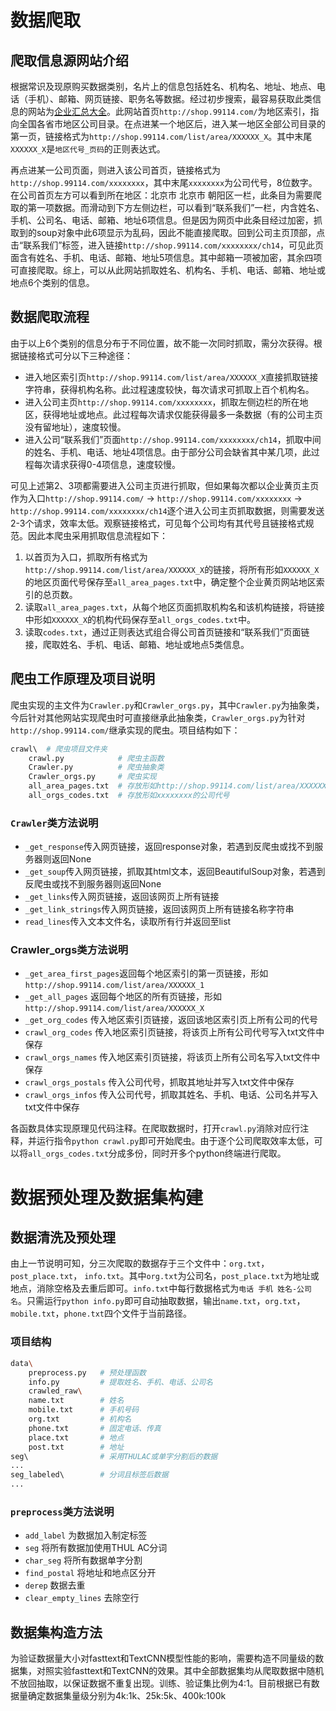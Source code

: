 # 数据爬取

## 爬取信息源网站介绍

根据常识及现原购买数据类别，名片上的信息包括姓名、机构名、地址、地点、电话（手机）、邮箱、网页链接、职务名等数据。经过初步搜索，最容易获取此类信息的网站为[企业汇总大全](http://shop.99114.com/)。此网站首页`http://shop.99114.com/`为地区索引，指向全国各省市地区公司目录。在点进某一个地区后，进入某一地区全部公司目录的第一页，链接格式为`http://shop.99114.com/list/area/XXXXXX_X`。其中末尾`XXXXXX_X`是`地区代号_页码`的正则表达式。

再点进某一公司页面，则进入该公司首页，链接格式为`http://shop.99114.com/xxxxxxxx`，其中末尾`xxxxxxxx`为公司代号，8位数字。在公司首页左方可以看到所在地区：北京市 北京市 朝阳区一栏，此条目为需要爬取的第一项数据。而滑动到下方左侧边栏，可以看到“联系我们”一栏，内含姓名、手机、公司名、电话、邮箱、地址6项信息。但是因为网页中此条目经过加密，抓取到的soup对象中此6项显示为乱码，因此不能直接爬取。回到公司主页顶部，点击“联系我们”标签，进入链接`http://shop.99114.com/xxxxxxxx/ch14`，可见此页面含有姓名、手机、电话、邮箱、地址5项信息。其中邮箱一项被加密，其余四项可直接爬取。综上，可以从此网站抓取姓名、机构名、手机、电话、邮箱、地址或地点6个类别的信息。

## 数据爬取流程

由于以上6个类别的信息分布于不同位置，故不能一次同时抓取，需分次获得。根据链接格式可分以下三种途径：

- 进入地区索引页`http://shop.99114.com/list/area/XXXXXX_X`直接抓取链接字符串，获得机构名称。此过程速度较快，每次请求可抓取上百个机构名。
- 进入公司主页`http://shop.99114.com/xxxxxxxx`，抓取左侧边栏的所在地区，获得地址或地点。此过程每次请求仅能获得最多一条数据（有的公司主页没有留地址），速度较慢。
- 进入公司“联系我们”页面`http://shop.99114.com/xxxxxxxx/ch14`，抓取中间的姓名、手机、电话、地址4项信息。由于部分公司会缺省其中某几项，此过程每次请求获得0-4项信息，速度较慢。

可见上述第2、3项都需要进入公司主页进行抓取，但如果每次都以企业黄页主页作为入口`http://shop.99114.com/` → `http://shop.99114.com/xxxxxxxx` → `http://shop.99114.com/xxxxxxxx/ch14`逐个进入公司主页抓取数据，则需要发送2-3个请求，效率太低。观察链接格式，可见每个公司均有其代号且链接格式规范。因此本爬虫采用抓取信息流程如下：

1. 以首页为入口，抓取所有格式为`http://shop.99114.com/list/area/XXXXXX_X`的链接，将所有形如`XXXXXX_X`的地区页面代号保存至`all_area_pages.txt`中，确定整个企业黄页网站地区索引的总页数。
1. 读取`all_area_pages.txt`，从每个地区页面抓取机构名和该机构链接，将链接中形如`XXXXXX_X`的机构代码保存至`all_orgs_codes.txt`中。
1. 读取`codes.txt`，通过正则表达式组合得公司首页链接和“联系我们”页面链接，爬取姓名、手机、电话、邮箱、地址或地点5类信息。

## 爬虫工作原理及项目说明

爬虫实现的主文件为`Crawler.py`和`Crawler_orgs.py`，其中`Crawler.py`为抽象类，今后针对其他网站实现爬虫时可直接继承此抽象类，`Crawler_orgs.py`为针对`http://shop.99114.com/`继承实现的爬虫。项目结构如下：

```bash
crawl\  # 爬虫项目文件夹
    crawl.py            # 爬虫主函数
    Crawler.py          # 爬虫抽象类
    Crawler_orgs.py     # 爬虫实现
    all_area_pages.txt  # 存放形如http://shop.99114.com/list/area/XXXXXX_X的地区索引页
    all_orgs_codes.txt  # 存放形如xxxxxxxx的公司代号
```

### `Crawler`类方法说明

- `_get_response`传入网页链接，返回response对象，若遇到反爬虫或找不到服务器则返回None
- `_get_soup`传入网页链接，抓取其html文本，返回BeautifulSoup对象，若遇到反爬虫或找不到服务器则返回None
- `_get_links`传入网页链接，返回该网页上所有链接
- `_get_link_strings`传入网页链接，返回该网页上所有链接名称字符串
- `read_lines`传入文本文件名，读取所有行并返回至list

### Crawler_orgs类方法说明

- `_get_area_first_pages`返回每个地区索引的第一页链接，形如`http://shop.99114.com/list/area/XXXXXX_1`
- `_get_all_pages` 返回每个地区的所有页链接，形如`http://shop.99114.com/list/area/XXXXXX_X`
- `_get_org_codes` 传入地区索引页链接，返回该地区索引页上所有公司的代号
- `crawl_org_codes` 传入地区索引页链接，将该页上所有公司代号写入txt文件中保存
- `crawl_orgs_names` 传入地区索引页链接，将该页上所有公司名写入txt文件中保存
- `crawl_orgs_postals` 传入公司代号，抓取其地址并写入txt文件中保存
- `crawl_orgs_infos` 传入公司代号，抓取其姓名、手机、电话、公司名并写入txt文件中保存

各函数具体实现原理见代码注释。在爬取数据时，打开`crawl.py`消除对应行注释，并运行指令`python crawl.py`即可开始爬虫。由于逐个公司爬取效率太低，可以将`all_orgs_codes.txt`分成多份，同时开多个python终端进行爬取。

# 数据预处理及数据集构建

## 数据清洗及预处理

由上一节说明可知，分三次爬取的数据存于三个文件中：`org.txt`， `post_place.txt`， `info.txt`。其中`org.txt`为公司名，`post_place.txt`为地址或地点，消除空格及去重后即可。`info.txt`中每行数据格式为`电话 手机 姓名-公司名`。只需运行`python info.py`即可自动抽取数据，输出`name.txt`，`org.txt`，`mobile.txt`，`phone.txt`四个文件于当前路径。

### 项目结构

```bash
data\
    preprocess.py   # 预处理函数
    info.py         # 提取姓名、手机、电话、公司名
    crawled_raw\
    name.txt        # 姓名
    mobile.txt      # 手机号码
    org.txt         # 机构名
    phone.txt       # 固定电话、传真
    place.txt       # 地点
    post.txt        # 地址
seg\                # 采用THULAC或单字分割后的数据
...
seg_labeled\        # 分词且标签后数据
...
```

### `preprocess`类方法说明

- `add_label` 为数据加入制定标签
- `seg` 将所有数据加使用THUL AC分词
- `char_seg` 将所有数据单字分割
- `find_postal` 将地址和地点区分开
- `derep` 数据去重
- `clear_empty_lines` 去除空行

## 数据集构造方法

为验证数据量大小对fasttext和TextCNN模型性能的影响，需要构造不同量级的数据集，对照实验fasttext和TextCNN的效果。其中全部数据集均从爬取数据中随机不放回抽取，以保证数据不重复出现。训练、验证集比例为4:1。目前根据已有数据量确定数据集量级分别为4k:1k、25k:5k、400k:100k